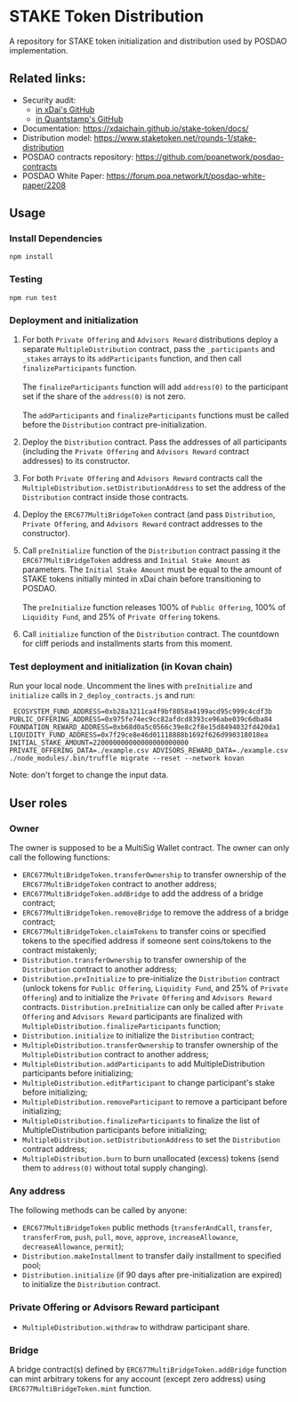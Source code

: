 # STAKE Token Distribution
A repository for STAKE token initialization and distribution used by POSDAO implementation.

## Related links:
- Security audit: 
  - [in xDai's GitHub](https://github.com/xdaichain/stake-token/blob/master/audit/Quantstamp/DPOS%20token-Audit%20Final%20Report.pdf)
  - [in Quantstamp's GitHub](https://github.com/quantstamp/DPOS-token-review)
- Documentation: https://xdaichain.github.io/stake-token/docs/
- Distribution model: https://www.staketoken.net/rounds-1/stake-distribution
- POSDAO contracts repository: https://github.com/poanetwork/posdao-contracts
- POSDAO White Paper: https://forum.poa.network/t/posdao-white-paper/2208

## Usage
### Install Dependencies
```
npm install
```
### Testing
```
npm run test
```

### Deployment and initialization

1. For both `Private Offering` and `Advisors Reward` distributions deploy a separate `MultipleDistribution` contract, pass the `_participants` and `_stakes` arrays to its `addParticipants` function, and then call `finalizeParticipants` function. \
\
The `finalizeParticipants` function will add `address(0)` to the participant set if the share of the `address(0)` is not zero.\
\
The `addParticipants` and `finalizeParticipants` functions must be called before the `Distribution` contract pre-initialization.

2. Deploy the `Distribution` contract. Pass the addresses of all participants (including the `Private Offering` and `Advisors Reward` contract addresses) to its constructor.

3. For both `Private Offering` and `Advisors Reward` contracts call the `MultipleDistribution.setDistributionAddress` to set the address of the `Distribution` contract inside those contracts.

4. Deploy the `ERC677MultiBridgeToken` contract (and pass `Distribution`, `Private Offering`, and `Advisors Reward` contract addresses to the constructor).

5. Call `preInitialize` function of the `Distribution` contract passing it the `ERC677MultiBridgeToken` address and `Initial Stake Amount` as parameters. The `Initial Stake Amount` must be equal to the amount of STAKE tokens initially minted in xDai chain before transitioning to POSDAO. \
\
The `preInitialize` function releases 100% of `Public Offering`, 100% of `Liquidity Fund`, and 25% of `Private Offering` tokens.

6. Call `initialize` function of the `Distribution` contract. The countdown for cliff periods and installments starts from this moment.

### Test deployment and initialization (in Kovan chain)
Run your local node.
Uncomment the lines with `preInitialize` and `initialize` calls in `2_deploy_contracts.js` and run:
```
 ECOSYSTEM_FUND_ADDRESS=0xb28a3211ca4f9bf8058a4199acd95c999c4cdf3b PUBLIC_OFFERING_ADDRESS=0x975fe74ec9cc82afdcd8393ce96abe039c6dba84 FOUNDATION_REWARD_ADDRESS=0xb68d0a5c0566c39e8c2f8e15d8494032fd420da1 LIQUIDITY_FUND_ADDRESS=0x7f29ce8e46d01118888b1692f626d990318018ea INITIAL_STAKE_AMOUNT=220000000000000000000000 PRIVATE_OFFERING_DATA=./example.csv ADVISORS_REWARD_DATA=./example.csv ./node_modules/.bin/truffle migrate --reset --network kovan
```
Note: don't forget to change the input data.

## User roles

### Owner

The owner is supposed to be a MultiSig Wallet contract. The owner can only call the following functions:

- `ERC677MultiBridgeToken.transferOwnership` to transfer ownership of the `ERC677MultiBridgeToken` contract to another address;
- `ERC677MultiBridgeToken.addBridge` to add the address of a bridge contract;
- `ERC677MultiBridgeToken.removeBridge` to remove the address of a bridge contract;
- `ERC677MultiBridgeToken.claimTokens` to transfer coins or specified tokens to the specified address if someone sent coins/tokens to the contract mistakenly;
- `Distribution.transferOwnership` to transfer ownership of the `Distribution` contract to another address;
- `Distribution.preInitialize` to pre-initialize the `Distribution` contract (unlock tokens for `Public Offering`, `Liquidity Fund`, and 25% of `Private Offering`) and to initialize the `Private Offering` and `Advisors Reward` contracts. `Distribution.preInitialize` can only be called after `Private Offering` and `Advisors Reward` participants are finalized with `MultipleDistribution.finalizeParticipants` function;
- `Distribution.initialize` to initialize the `Distribution` contract;
- `MultipleDistribution.transferOwnership` to transfer ownership of the `MultipleDistribution` contract to another address;
- `MultipleDistribution.addParticipants` to add MultipleDistribution participants before initializing;
- `MultipleDistribution.editParticipant` to change participant's stake before initializing;
- `MultipleDistribution.removeParticipant` to remove a participant before initializing;
- `MultipleDistribution.finalizeParticipants` to finalize the list of MultipleDistribution participants before initializing;
- `MultipleDistribution.setDistributionAddress` to set the `Distribution` contract address;
- `MultipleDistribution.burn` to burn unallocated (excess) tokens (send them to `address(0)` without total supply changing).

### Any address

The following methods can be called by anyone:

- `ERC677MultiBridgeToken` public methods (`transferAndCall`, `transfer`, `transferFrom`, `push`, `pull`, `move`, `approve`, `increaseAllowance`, `decreaseAllowance`, `permit`);
- `Distribution.makeInstallment` to transfer daily installment to specified pool;
- `Distribution.initialize` (if 90 days after pre-initialization are expired) to initialize the `Distribution` contract.

### Private Offering or Advisors Reward participant

- `MultipleDistribution.withdraw` to withdraw participant share.

### Bridge

A bridge contract(s) defined by `ERC677MultiBridgeToken.addBridge` function can mint arbitrary tokens for any account (except zero address) using `ERC677MultiBridgeToken.mint` function.
